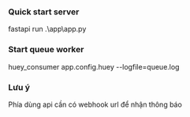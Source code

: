### Quick start server
fastapi run .\app\app.py   

### Start queue worker
huey_consumer app.config.huey --logfile=queue.log 

### Lưu ý
Phía dùng api cần có webhook url để nhận thông báo